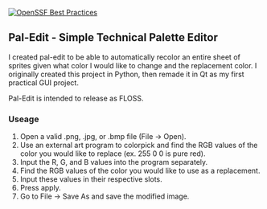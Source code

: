 [![OpenSSF Best Practices](https://www.bestpractices.dev/projects/10211/badge)](https://www.bestpractices.dev/projects/10211)

<h2>Pal-Edit - Simple Technical Palette Editor</h2>
<p>I created pal-edit to be able to automatically recolor an entire sheet of sprites given what color I would like to change and the replacement color. I originally created this project in Python, then remade it in Qt as my first practical GUI project.</p>
<p>Pal-Edit is intended to release as FLOSS.</p>
<h3>Useage</h3>
<ol>
  <li>Open a valid .png, .jpg, or .bmp file (File -> Open).</li>
  <li>Use an external art program to colorpick and find the RGB values of the color you would like to replace (ex. 255 0 0 is pure red).</li>
  <li>Input the R, G, and B values into the program separately.</li>
  <li>Find the RGB values of the color you would like to use as a replacement.</li>
  <li>Input these values in their respective slots.</li>
  <li>Press apply.</li>
  <li>Go to File -> Save As and save the modified image.</li>
</ol>
